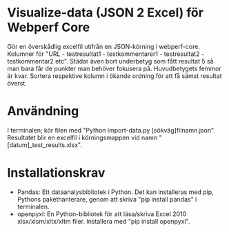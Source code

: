 # Visualize-data (JSON 2 Excel) för Webperf Core
Gör en överskådlig excelfil utifrån en JSON-körning i webperf-core. Kolumner för "URL - testresultat1 - testkommentarer1 - testresultat2 - testkommentar2 etc". Städar även bort underbetyg som fått resultat 5 så man bara får de punkter man behöver fokusera på. Huvudbetygets femmor är kvar. Sortera respektive kolumn i ökande ordning för att få sämst resultat överst.

# Användning
I terminalen; kör filen med "Python import-data.py [sökväg\]filnamn.json". Resultatet blir en excelfil i körningsmappen vid namn "[datum]_test_results.xlsx".

# Installationskrav
- Pandas: Ett dataanalysbibliotek i Python. Det kan installeras med pip, Pythons pakethanterare, genom att skriva "pip install pandas" i terminalen.
- openpyxl: En Python-bibliotek för att läsa/skriva Excel 2010 xlsx/xlsm/xltx/xltm filer. Installera med "pip install openpyxl".
